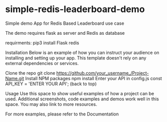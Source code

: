 # simple-redis-leaderboard-demo
Simple demo App for Redis Based Leaderboard use case

The demo requires flask as server and Redis as database

requirments:
pip3 install Flask redis



Installation
Below is an example of how you can instruct your audience on installing and setting up your app. This template doesn't rely on any external dependencies or services.

Clone the repo
git clone https://github.com/your_username_/Project-Name.git
Install NPM packages
npm install
Enter your API in config.js
const API_KEY = 'ENTER YOUR API';
(back to top)

Usage
Use this space to show useful examples of how a project can be used. Additional screenshots, code examples and demos work well in this space. You may also link to more resources.

For more examples, please refer to the Documentation
